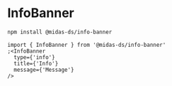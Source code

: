 # InfoBanner

```bash
npm install @midas-ds/info-banner
```

```tsx
import { InfoBanner } from '@midas-ds/info-banner'
;<InfoBanner
  type={'info'}
  title={'Info'}
  message={'Message'}
/>
```
